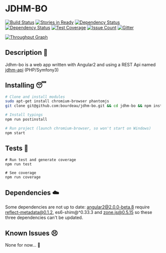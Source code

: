 JDHM-BO
========
[![Build Status](https://travis-ci.org/bourdeau/jdhm-bo.svg?branch=master)](https://travis-ci.org/bourdeau/jdhm-bo) [![Stories in Ready](https://badge.waffle.io/bourdeau/jdhm-bo.svg?label=ready&title=Ready)](http://waffle.io/bourdeau/jdhm-bo) [![Dependency Status](https://www.versioneye.com/user/projects/56b22743ad0be5003e0ae167/badge.svg)](https://www.versioneye.com/user/projects/56b22743ad0be5003e0ae167)
[![Dependency Status](https://david-dm.org/bourdeau/jdhm-bo.svg)](https://david-dm.org/bourdeau/jdhm-bo) [![Test Coverage](https://codeclimate.com/github/bourdeau/jdhm-bo/badges/coverage.svg?style=flat)](https://codeclimate.com/github/bourdeau/jdhm-bo/coverage) [![Issue Count](https://codeclimate.com/github/bourdeau/jdhm-bo/badges/issue_count.svg?style=flat)](https://codeclimate.com/github/bourdeau/jdhm-bo) [![Gitter](https://badges.gitter.im/bourdeau/jdhm-bo.svg?style=flat)](https://gitter.im/bourdeau/jdhm-bo?utm_source=badge&utm_medium=badge&utm_campaign=pr-badge)

[![Throughput Graph](https://graphs.waffle.io/bourdeau/jdhm-bo/throughput.svg)](https://waffle.io/bourdeau/jdhm-bo/metrics)


## Description :blue_book:

Jdhm-bo is a web app written with Angular2 and using a REST Api named [jdhm-api](https://github.com/bourdeau/jdhm-api) (PHP/Symfony3)


## Installing :sleeping:

```bash
# Clone and install modules
sudo apt-get install chromium-browser phantomjs
git clone git@github.com:bourdeau/jdhm-bo.git && cd jdhm-bo && npm install

# Install typings
npm run postinstall

# Run project (launch chromium-browser, so won't start on Windows)
npm start

```

## Tests :pray:

```
# Run test and generate coverage
npm run test

# See coverage
npm run coverage
```

## Dependencies :cloud:

Some dependencies are not up to date: angular2@2.0.0-beta.8 require reflect-metadata@0.1.2, es6-shim@^0.33.3 and zone.js@0.5.15 so these three dependencies can't be updated.

## Known Issues :persevere:

None for now... :triumph:
